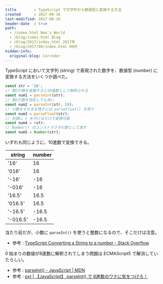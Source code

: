 ```yaml
---
title        : TypeScript で文字列から数値型に変換する方法
created      : 2017-09-16
last-modified: 2017-09-16
header-date  : true
path:
  - /index.html Neo's World
  - /blog/index.html Blog
  - /blog/2017/index.html 2017年
  - /blog/2017/09/index.html 09月
hidden-info:
  original-blog: Corredor
---
```


TypeScript において文字列 (string) で表現された数字を、数値型 (number) に変換する方法をいくつか調べた。

```typescript
const str = '16';
// 第2引数を省略すると10進数として解釈される
const num1 = parseInt(str);
// 第2引数を指定しても良い
const num2 = parseInt(str, 10);
// 小数をそのまま残すには parseFloat() を使う
const num3 = parseFloat(str);
// 先頭に + を付けるだけで変換可能
const num4 = +str;
// Number() のコンストラクタ引数として渡す
const num5 = Number(str);
```

いずれも同じように、10進数で変換できる。

| string   | number |
|----------|--------|
| '16'     | 16     |
| '016'    | 16     |
| '-16'    | -16    |
| '-016'   | -16    |
| '16.5'   | 16.5   |
| '016.5'  | 16.5   |
| '-16.5'  | -16.5  |
| '-016.5' | -16.5  |

当たり前だが、小数に `parseInt()` を使うと整数になるので、そこだけは注意。

- 参考 : [TypeScript Converting a String to a number - Stack Overflow](https://stackoverflow.com/questions/14667713/typescript-converting-a-string-to-a-number)

0 始まりの数値が8進数に解釈されてしまう問題は ECMAScript5 で解消していたらしい。

- 参考 : [parseInt() - JavaScript | MDN](https://developer.mozilla.org/ja/docs/Web/JavaScript/Reference/Global_Objects/parseInt#%E5%9F%BA%E6%95%B0%E3%82%92%E4%B8%8E%E3%81%88%E3%81%AA%E3%81%848%E9%80%B2%E6%95%B0%E3%81%AE%E8%A7%A3%E9%87%88)
- 参考 : [pxt | 【JavaScript】 parseInt() で 8進数のワナに気をつけろ！](http://www.pxt.jp/ja/diary/article/195/)
